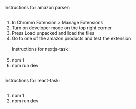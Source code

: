 Instructions for amazon parser:<br><br>

1) In Chromm Extension > Manage Extensions<br>
2) Turn on developer mode on the top right corner<br>
3) Press Load unpacked and load the files<br>
4) Go to one of the amazon products and test the extension<br><br>
Instructions for nextjs-task:<br><br>
1) npm 1<br>
2) npm run dev<br><br>

Instructions for react-task:<br><br>
1) npm 1<br>
2) npm run dev<br><br>
